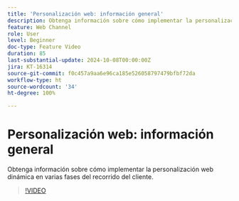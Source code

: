 ```yaml
---
title: 'Personalización web: información general'
description: Obtenga información sobre cómo implementar la personalización web dinámica en varias fases del recorrido del cliente.
feature: Web Channel
role: User
level: Beginner
doc-type: Feature Video
duration: 85
last-substantial-update: 2024-10-08T00:00:00Z
jira: KT-16314
source-git-commit: f0c457a9aa6e96ca185e526058797479bfbf72da
workflow-type: ht
source-wordcount: '34'
ht-degree: 100%

---
```



# Personalización web: información general

Obtenga información sobre cómo implementar la personalización web dinámica en varias fases del recorrido del cliente.

>[!VIDEO](https://video.tv.adobe.com/v/3432678/?learn=on)
